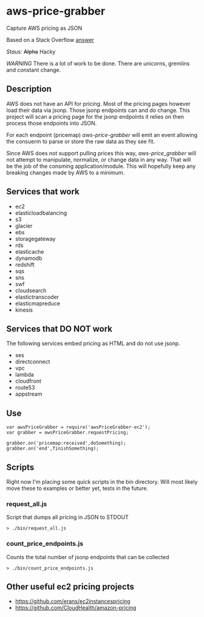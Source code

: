 # aws-price-grabber
Capture AWS pricing as JSON

Based on a Stack Overflow [answer](http://stackoverflow.com/a/7334197)

*Staus*: ~~Alpha~~ Hacky

*WARNING*
There is a lot of work to be done.  There are unicorns, gremlins and
constant change.

## Description
AWS does not have an API for pricing.  Most of the pricing pages however
load their data via jsonp.  Those jsonp endpoints can and do change.
This project will scan a pricing page for the jsonp endpoints it relies
on then process those endpoints into JSON.

For each endpoint (pricemap) *aws-price-grabber* will emit an event
allowing the consuerm to parse or store the raw data as they see fit.

Since AWS does not support pulling prices this way, *aws-price_grabber*
will not attempt to manipulate, normalize, or change data in any way.
That will be the job of the consming application/module.  This will
hopefully keep any breaking changes made by AWS to a minimum.


## Services that work
* ec2
* elasticloadbalancing
* s3
* glacier
* ebs
* storagegateway
* rds
* elasticache
* dynamodb
* redshift
* sqs
* sns
* swf
* cloudsearch
* elastictranscoder
* elasticmapreduce
* kinesis

## Services that DO NOT work

The following services embed pricing as HTML and do not use jsonp.

* ses
* directconnect
* vpc
* lambda
* cloudfront
* route53
* appstream


## Use

    var awsPriceGrabber = require('awsPriceGrabber-ec2');
    var grabber = awsPriceGrabber.requestPricing;

    grabber.on('pricemap:received',doSomething);
    grabber.on('end',finishSomething);

## Scripts
Right now I'm placing some quick scripts in the bin directory.  Will
most likely move these to examples or better yet, tests in the future.

### request\_all.js
Script that dumps all pricing in JSON to STDOUT

    > ./bin/request_all.js

### count\_price\_endpoints.js
Counts the total number of jsonp endpoints that can be collected

    > ./bin/count_price_endpoints.js



## Other useful ec2 pricing projects

* https://github.com/erans/ec2instancespricing
* https://github.com/CloudHealth/amazon-pricing
